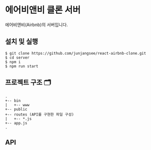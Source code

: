 # 에어비앤비 클론 서버

에어비앤비(Airbnb)의 서버입니다.

## 설치 및 실행

```text
$ git clone https://github.com/junjangsee/react-airbnb-clone.git
$ cd server
$ npm i
$ npm run start
```

## 프로젝트 구조 🗂

```text
.
+-- bin
|   +-- www
+-- public
+-- routes (API를 구현한 파일 구성)
|   +-- *.js
+-- app.js
.
```

## API
